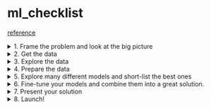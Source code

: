 # ml_checklist
[reference](https://github.com/ageron/handson-ml3/blob/main/ml-project-checklist.md)
<details>
<summary>1. Frame the problem and look at the big picture </summary>

1. Define the objective.
2. How will your solution be used?
3. What are the current solutions/workarounds?
4. How should you frame this problem (supervised/ unsupervised, online/offline, etc.)?
5. How should performance be measured?
6. Is the performance measure aligned with the business objective?
7. What would be the minimum performance needed to reach the business objective?
8. What are comparable problems? Can you reuse experiance or tools?
9. Is human expertise available?
10. How would you solve the problem manually?
11. List the assumptions you or others have made so far?
12. Verify assumptions if possible.
</details>

<details>
<summary>2. Get the data </summary>

Automate as much as possible
1. List the data you need and how much you need.
2. Find and document where you can get that data.
3. Check how much space it will take.
4. Check legal obligations, and get the authorization if necessary.
5. Get access authorizations. 
6. Create a workspace (with enough storage space).
7. Get the data. 
8. Convert the date to a format you can easily manipulate (without changing the data itself).
9. Ensure sensitive information is deleted or protected (e.g. anonymized)
10. Check the size and type of data (time series, sample, geographical, etc.)
11. Sample a test set, put it aside, and never look at it (no data snooping!).

</details>

<details>
<summary> 3. Explore the data </summary>
Try to get insights from a field expert for these steps.

1. Create a copy of the data for exploration (sampling it down to a manageable size if necessary).
2. Creata a jupyter notebook to keep record of your data exploration.
3. Study each attribute and its characteristics:
    - Name
    - Type (categorical, int/flozt, bounded/unbounded, text, structured, etc.)
    - % of missing values
    - Noisiness and type of noise (stochastic, outliers, rounding errors, etc.)
    - Possibly useful for the task?
    - Type of distribution (Gaussian, uniform, logarithmic, etc.)
4. For supervised learning rate, identify the target attribute(s).
5. Visualize the data.
6. Study the correlations between attributes.
7. Study how you would solve the problem manually.
8. Identify the promising transformations you may want to apply.
9. Identify extra data that would be useful (go back to 'Get the data')
10. Document what you have learned.
</details>

<details>
<summary> 4. Prepare the data </summary>

Notes:
- Work on copies of the data (keep the original dataset intact)
- Write functions for all data transformations you apply, for five reasons:
    - So you can easily prepare the data the next time you get a fresh dataset
    - So you can apply these transformations in future projects 
    - To clean and prepare the test set 
    - To clean and prepare the new data instances 
    - To make it easy to treat your preparation choices as hyperparameters

1. Data Clearning:
    - Fix or remove outliers(optional)
    - Fill in missing values (e.g. with zero, mean, median...) or drop their rows (or columns).
2. Feature selection (optional):
    - Drop the attributes that provide no useful information for the task
3. Feature engineering, where appropriate:
    - Discretize continuous features.  
    - Decompose features (e.g., categorical, date/time, etc.).  
    - Add promising transformations of features (e.g., log(x), sqrt(x), x^2, etc.).
    - Aggregate features into promising new features.
4. Feature scaling: standardize or normalize features.
</details>


<details>
<summary> 5. Explore many different models and short-list the best ones </summary>

Note: 
-if the data is huge, you may want to sample smaller training sets so you can train many different models in a reasonable time (be aware that this penalizes complex models such as large neural nets or random forests)
- Once again, try to automate these steps as much as possible 

1. Train many quick amd dirty models from different categories (e.g linear, naive, Bayes, SVM, Random Forests, neural net, etc) using standard parameters.
2. Measure and compare their performance.
    - For each model, use N-fold cross-validation and compute the mean and standard deviation of their performance.
3. Analyze the most significant variables for each algorithm.  
4. Analyze the types of errors the models make.  
    - What data would a human have used to avoid these errors?  
5. Have a quick round of feature selection and engineering.  
6. Have one or two more quick iterations of the five previous steps.  
7. Short-list the top three to five most promising models, preferring models that make different types of errors.  
</details>

<details>
<summary> 6. Fine-tune your models and combine them into a great solution. </summary>

Notes:
- You will want to use as much data as possible for this step, especially as you move toward the end of fine-tuning. 
- As always automate what you can.

1. Fine-tune the hyperparameters using cross-validation. 
    - Treat your data transformation choices as hyperparametersk, especially when you are not sure about them (e.g., should I replace missing values with zero or the median value? Or just drop the rows?).  
    - Unless there are very few hyperparameter values to explore, prefer random search over grid search. If training is very long, you may prefer a Bayesian optimization approach (e.g., using a Gaussian process priors, as described by Jasper Snoek, Hugo Larochelle, and Ryan Adams ([https://goo.gl/PEFfGr](https://goo.gl/PEFfGr)))  
2. Try Ensemble methods. Combining your best models will often perform better than running them individually.  
3. Once you are confident about your final model, measure its performance on the test set to estimate the generalization error.

> Don't tweak your model after measuring the generalization error: you would just start overfitting the test set.
</details>


<details>
<summary> 7. Present your solution  </summary>

1. Document what you have done.  
2. Create a nice presentation.  
    - Make sure you highlight the big picture first.  
3. Explain why your solution achieves the business objective.  
4. Don't forget to present interesting points you noticed along the way.  
    - Describe what worked and what did not.  
    - List your assumptions and your system's limitations.  
5. Ensure your key findings are communicated through beautiful visualizations or easy-to-remember statements (e.g., "the median income is the number-one predictor of housing prices").  
</details>

<details>
<summary> 8. Launch!  </summary>

1. Get your solution ready for production (plug into production data inputs, write unit tests, etc.).  
2. Write monitoring code to check your system's live performance at regular intervals and trigger alerts when it drops.  
    - Beware of slow degradation too: models tend to "rot" as data evolves.   
    - Measuring performance may require a human pipeline (e.g., via a crowdsourcing service).  
    - Also monitor your inputs' quality (e.g., a malfunctioning sensor sending random values, or another team's output becoming stale). This is particularly important for online learning systems.  
3. Retrain your models on a regular basis on fresh data (automate as much as possible).
</details>










